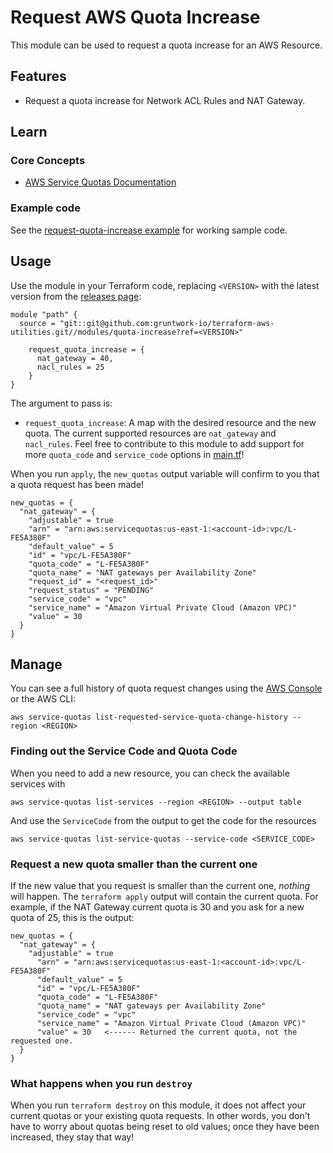 # Request AWS Quota Increase

This module can be used to request a quota increase for an AWS Resource.

## Features

- Request a quota increase for Network ACL Rules and NAT Gateway.

## Learn

### Core Concepts

- [AWS Service Quotas Documentation](https://docs.aws.amazon.com/servicequotas/?id=docs_gateway)


### Example code

See the [request-quota-increase example](https://github.com/terraform-modules-krish/terraform-aws-utilities/blob/v0.5.0/examples/request-quota-increase) for working sample code.



## Usage

Use the module in your Terraform code, replacing `<VERSION>` with the latest version from the [releases
page](https://github.com/gruntwork-io/terraform-aws-utilities/releases):

```hcl
module "path" {
  source = "git::git@github.com:gruntwork-io/terraform-aws-utilities.git//modules/quota-increase?ref=<VERSION>"

    request_quota_increase = {
      nat_gateway = 40,
      nacl_rules = 25
    }
}
```

The argument to pass is:

* `request_quota_increase`: A map with the desired resource and the new quota. The current supported resources are `nat_gateway` and `nacl_rules`. Feel free to contribute to this module to add support for more `quota_code` and `service_code` options in [main.tf](main.tf)!


When you run `apply`, the `new_quotas` output variable will confirm to you that a quota request has been made!

```hcl
new_quotas = {
  "nat_gateway" = {
    "adjustable" = true
    "arn" = "arn:aws:servicequotas:us-east-1:<account-id>:vpc/L-FE5A380F"
    "default_value" = 5
    "id" = "vpc/L-FE5A380F"
    "quota_code" = "L-FE5A380F"
    "quota_name" = "NAT gateways per Availability Zone"
    "request_id" = "<request_id>"
    "request_status" = "PENDING"
    "service_code" = "vpc"
    "service_name" = "Amazon Virtual Private Cloud (Amazon VPC)"
    "value" = 30
  }
}
```

## Manage

You can see a full history of quota request changes using the [AWS
Console](https://console.aws.amazon.com/servicequotas/home#!/requests) or the AWS CLI:


```
aws service-quotas list-requested-service-quota-change-history --region <REGION>
```

### Finding out the Service Code and Quota Code

When you need to add a new resource, you can check the available services with

```
aws service-quotas list-services --region <REGION> --output table
```

And use the `ServiceCode` from the output to get the code for the resources

```
aws service-quotas list-service-quotas --service-code <SERVICE_CODE>
```


### Request a new quota smaller than the current one

If the new value that you request is smaller than the current one, _nothing_ will happen. The
`terraform apply` output will contain the current quota. For example, if the NAT Gateway current
quota is 30 and you ask for a new quota of 25, this is the output:

```hcl
new_quotas = {
  "nat_gateway" = {
    "adjustable" = true
      "arn" = "arn:aws:servicequotas:us-east-1:<account-id>:vpc/L-FE5A380F"
      "default_value" = 5
      "id" = "vpc/L-FE5A380F"
      "quota_code" = "L-FE5A380F"
      "quota_name" = "NAT gateways per Availability Zone"
      "service_code" = "vpc"
      "service_name" = "Amazon Virtual Private Cloud (Amazon VPC)"
      "value" = 30   <------ Returned the current quota, not the requested one.
  }
}
```


### What happens when you run `destroy`


When you run `terraform destroy` on this module, it does not affect your current quotas or your
existing quota requests. In other words, you don't have to worry about quotas being reset to old
values; once they have been increased, they stay that way!
